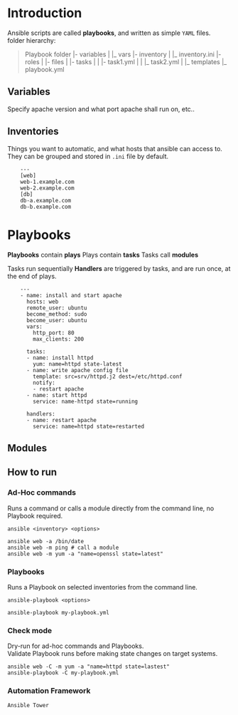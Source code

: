 # Introduction
Ansible scripts are called __playbooks__, and written as simple `YAML` files.  
folder hierarchy:
> Playbook folder
> |- variables
> |  |\_ vars
> |- inventory
> |  |\_ inventory.ini
> |- roles
> |  |- files
> |  |- tasks
> |  |  |- task1.yml
> |  |  |\_ task2.yml
> |  |\_ templates
> |\_ playbook.yml

## Variables
Specify apache version and what port apache shall run on, etc..  

## Inventories
Things you want to automatic, and what hosts that ansible can access to. They can be grouped and
stored in `.ini` file by default.  

``` ansible
    ---
    [web]
    web-1.example.com
    web-2.example.com
    [db]
    db-a.example.com
    db-b.example.com
```

# Playbooks
**Playbooks** contain **plays**
Plays contain **tasks**
Tasks call **modules**

Tasks run sequentially
**Handlers** are triggered by tasks, and are run once, at the end of plays.

```
    ---
    - name: install and start apache
      hosts: web
      remote_user: ubuntu
      become_method: sudo
      become_user: ubuntu
      vars:
        http_port: 80
        max_clients: 200

      tasks:
      - name: install httpd
        yum: name=httpd state-latest
      - name: write apache config file
        template: src=srv/httpd.j2 dest=/etc/httpd.conf
        notify:
        - restart apache
      - name: start httpd
        service: name-httpd state=running

      handlers:
      - name: restart apache
        service: name=httpd state=restarted
```

## Modules
## How to run
### Ad-Hoc commands
Runs a command or calls a module directly from the command line, no Playbook required.  

    ansible <inventory> <options>

    ansible web -a /bin/date
    ansible web -m ping # call a module
    ansible web -m yum -a "name=openssl state=latest"
### Playbooks
Runs a Playbook on selected inventories from the command line.  

    ansible-playbook <options>

    ansible-playbook my-playbook.yml
### Check mode
Dry-run for ad-hoc commands and Playbooks.  
Validate Playbook runs before making state changes on target systems.

    ansible web -C -m yum -a "name=httpd state=lastest"
    ansible-playbook -C my-playbook.yml
### Automation Framework
    Ansible Tower
